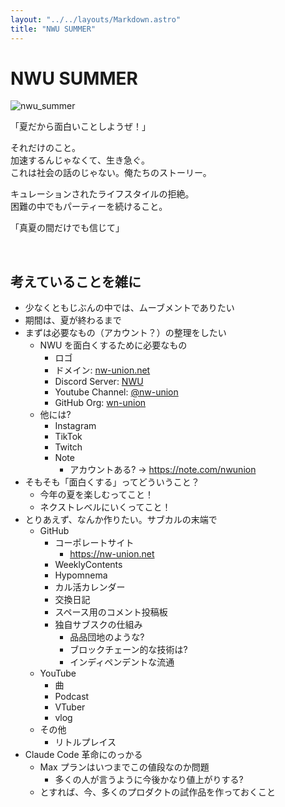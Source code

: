 ```yaml
---
layout: "../../layouts/Markdown.astro"
title: "NWU SUMMER"
---
```


# NWU SUMMER

![nwu_summer](/img/docs/nwu_summer.png)

「夏だから面白いことしようぜ！」

それだけのこと。  
加速するんじゃなくて、生き急ぐ。  
これは社会の話のじゃない。俺たちのストーリー。

キュレーションされたライフスタイルの拒絶。  
困難の中でもパーティーを続けること。

「真夏の間だけでも信じて」

<br/>

## 考えていることを雑に

- 少なくともじぶんの中では、ムーブメントでありたい
- 期間は、夏が終わるまで
- まずは必要なもの（アカウント？）の整理をしたい
  - NWU を面白くするために必要なもの
    - ロゴ
    - ドメイン: [nw-union.net](https://nw-union.net)
    - Discord Server: [NWU](https://discord.com/invite/faPNeuCQdF)
    - Youtube Channel: [@nw-union](https://www.youtube.com/@nw-union)
    - GitHub Org: [wn-union](https://github.com/nw-union)
  - 他には?
    - Instagram
    - TikTok
    - Twitch
    - Note
      - アカウントある? → https://note.com/nwunion
- そもそも「面白くする」ってどういうこと？
  - 今年の夏を楽しむってこと！
  - ネクストレベルにいくってこと！
- とりあえず、なんか作りたい。サブカルの末端で
  - GitHub
    - コーポレートサイト
      - https://nw-union.net
    - WeeklyContents
    - Hypomnema
    - カル活カレンダー
    - 交換日記
    - スペース用のコメント投稿板
    - 独自サブスクの仕組み
      - 品品団地のような?
      - ブロックチェーン的な技術は?
      - インディペンデントな流通
  - YouTube
    - 曲
    - Podcast
    - VTuber
    - vlog
  - その他
    - リトルプレイス
- Claude Code 革命にのっかる
  - Max プランはいつまでこの値段なのか問題
    - 多くの人が言うように今後かなり値上がりする?
  - とすれば、今、多くのプロダクトの試作品を作っておくこと
